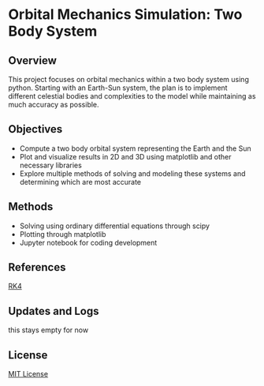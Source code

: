# Orbital Mechanics Simulation: Two Body System
## Overview
This project focuses on orbital mechanics within a two body system using python. Starting with an Earth-Sun system, the plan is to implement different celestial bodies and complexities to the model while maintaining as much accuracy as possible. 
## Objectives
- Compute a two body orbital system representing the Earth and the Sun
- Plot and visualize results in 2D and 3D using matplotlib and other necessary libraries
- Explore multiple methods of solving and modeling these systems and determining which are most accurate
## Methods 
- Solving using ordinary differential equations through scipy
- Plotting through matplotlib
- Jupyter notebook for coding development
## References
[RK4](https://en.wikipedia.org/wiki/Runge%E2%80%93Kutta_methods)
## Updates and Logs
this stays empty for now 
## License
[MIT License](LICENSE)
